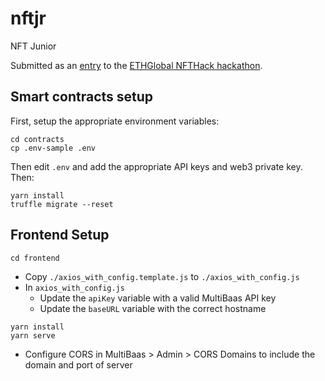 # nftjr
NFT Junior

Submitted as an [entry](https://hack.ethglobal.co/showcase/nft-junior-recoDOcLpDwlHsyN3) to the [ETHGlobal NFTHack hackathon](https://nft.ethglobal.co/).

## Smart contracts setup

First, setup the appropriate environment variables:
```
cd contracts
cp .env-sample .env
```

Then edit `.env` and add the appropriate API keys and web3 private key. Then:

```
yarn install
truffle migrate --reset
```

## Frontend Setup

```
cd frontend
```
- Copy `./axios_with_config.template.js` to `./axios_with_config.js`
- In `axios_with_config.js`
  - Update the `apiKey` variable with a valid MultiBaas API key
  - Update the `baseURL` variable with the correct hostname
```
yarn install
yarn serve
```
- Configure CORS in MultiBaas > Admin > CORS Domains to include the domain and port of server